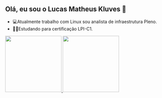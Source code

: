 ## Olá, eu sou o Lucas Matheus Kluves 👋

- 💻Atualmente trabalho com Linux sou analista de infraestrutura Pleno.
- 👨‍💻Estudando para certificação LPI-C1.

<div>
<a href="https://github.com/lucaskluves">
 
<img height="180em" src="https://github-readme-stats.vercel.app/api?username=lucaskluves&show_icons=true&theme=dark&include_all_commits=true&count_private=true"/>

<img height="180em" src="https://github-readme-stats.vercel.app/api/top-langs/?username=lucaskluves&layout=compact&langs_count=16&theme=dark"/>
  
</div>


